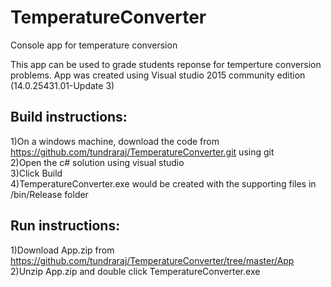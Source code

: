 # TemperatureConverter
Console app for temperature conversion

This app can be used to grade students reponse for temperture conversion problems.
App was created using Visual studio 2015 community edition (14.0.25431.01-Update 3)<br/>

Build instructions:
------------------
1)On a windows machine, download the code from https://github.com/tundraraj/TemperatureConverter.git using git<br/>
2)Open the c# solution using visual studio<br/>
3)Click Build<br/>
4)TemperatureConverter.exe would be created with the supporting files in /bin/Release folder<br/>

Run instructions:
----------------
1)Download App.zip from https://github.com/tundraraj/TemperatureConverter/tree/master/App
2)Unzip App.zip and double click TemperatureConverter.exe